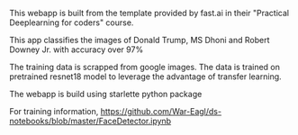 This webapp is built from the template provided by  fast.ai in their "Practical Deeplearning for coders" course.

This app classifies the images of Donald Trump, MS Dhoni and Robert Downey Jr.  with accuracy over 97%

The training data is scrapped from google images.  The data is trained on pretrained resnet18 model to leverage the advantage of transfer learning.

The webapp is build using starlette python package


For training information, https://github.com/War-Eagl/ds-notebooks/blob/master/FaceDetector.ipynb
